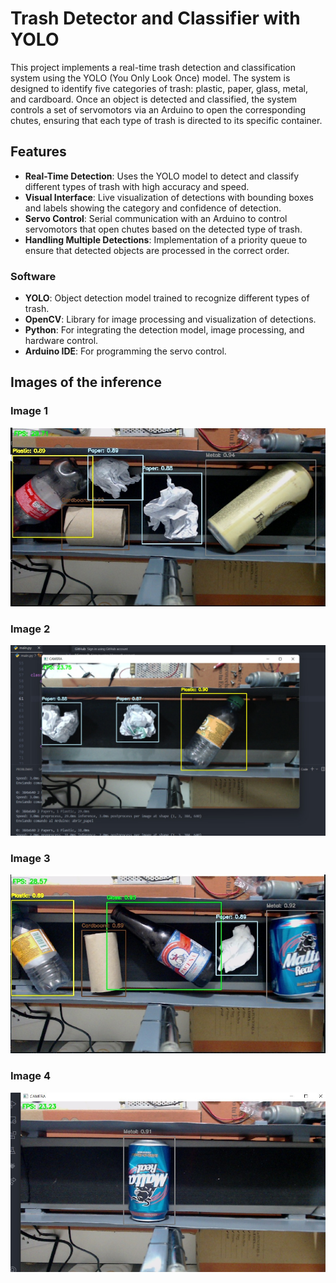 # Trash Detector and Classifier with YOLO


This project implements a real-time trash detection and classification system using the YOLO (You Only Look Once) model. The system is designed to identify five categories of trash: plastic, paper, glass, metal, and cardboard. Once an object is detected and classified, the system controls a set of servomotors via an Arduino to open the corresponding chutes, ensuring that each type of trash is directed to its specific container.

## Features

- **Real-Time Detection**: Uses the YOLO model to detect and classify different types of trash with high accuracy and speed.
- **Visual Interface**: Live visualization of detections with bounding boxes and labels showing the category and confidence of detection.
- **Servo Control**: Serial communication with an Arduino to control servomotors that open chutes based on the detected type of trash.
- **Handling Multiple Detections**: Implementation of a priority queue to ensure that detected objects are processed in the correct order.

### Software

- **YOLO**: Object detection model trained to recognize different types of trash.
- **OpenCV**: Library for image processing and visualization of detections.
- **Python**: For integrating the detection model, image processing, and hardware control.
- **Arduino IDE**: For programming the servo control.

## Images of the inference


### Image 1
![Inference in local](images\image1.jpg)

### Image 2
![Inference in local](images\image2.jpg)

### Image 3
![Inference in local](images\image3.jpg)

### Image 4
![Inference in local](images\image4.jpg)